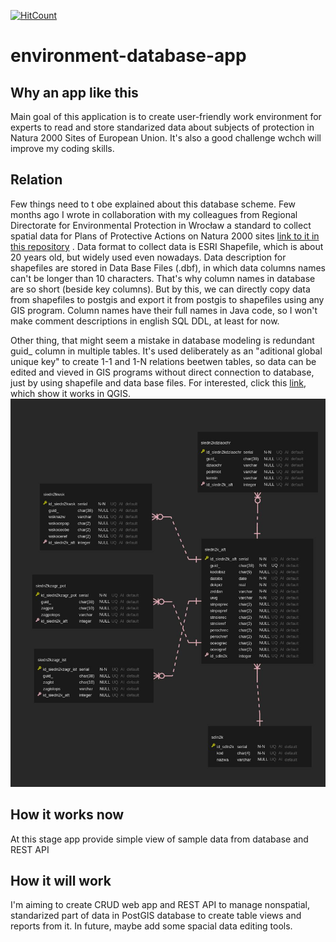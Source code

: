 [![HitCount](http://hits.dwyl.com/kieemi/environment-database-app.svg)](http://hits.dwyl.com/kieemi/environment-database-app)
# environment-database-app

## Why an app like this ## 

Main goal of this application is to create user-friendly work environment for experts to read and store standarized data about subjects of protection in Natura 2000 Sites of European Union. It's also a good challenge wchch will improve my coding skills.

## Relation ## 

Few things need to t obe explained about this database scheme.
Few months ago I wrote in collaboration with my colleagues from Regional Directorate for Environmental Protection in Wrocław a standard to collect spatial data for Plans of Protective Actions on Natura 2000 sites [link to it in this repository](https://github.com/kieemi/environment-database-app/blob/master/Standard%20to%20collect%20spatial%20data%20for%20Plans%20of%20Protective%20Actions%20on%20Natura%202000%20sites%20(polish%20version).zip) . Data format to collect data is ESRI Shapefile, which is about 20 years old, but widely used even nowadays. Data description for shapefiles are stored in Data Base Files (.dbf), in which data columns names can't be longer than 10 characters. That's why column names in database are so short (beside key columns). But by this, we can directly copy data from shapefiles to postgis and export it from postgis to shapefiles using any GIS program. Column names have their full names in Java code, so I won't make comment descriptions in english SQL DDL, at least for now.

Other thing, that might seem a mistake in database modeling is redundant guid_ column in multiple tables. It's used deliberately as an "aditional global unique key" to create 1-1 and 1-N relations beetwen tables, so data can be edited and vieved in GIS programs without direct connection to database, just by using shapefile and data base files. For interested, click this [link](https://docs.qgis.org/3.4/en/docs/user_manual/working_with_vector/attribute_table.html#creating-one-or-many-to-many-relations), which show it works in QGIS.
![image](https://github.com/kieemi/environment-database-app/blob/master/data%20relation.jpg)

## How it works now ## 

At this stage app provide simple view of sample data from database and REST API

## How it will work ## 

I'm aiming to create CRUD web app and REST API to manage nonspatial, standarized part of data in PostGIS database to create table views and reports from it. In future, maybe add some spacial data editing tools. 


